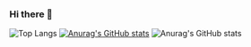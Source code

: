 ### Hi there 👋
![Top Langs](https://github-readme-stats.vercel.app/api/top-langs/?username=mayoupeng&layout=compact&theme=tokyonight)
[![Anurag's GitHub stats](https://github-readme-stats.vercel.app/api?username=mayoupeng)](https://github.com/anuraghazra/github-readme-stats)
![Anurag's GitHub stats](https://github-readme-stats.vercel.app/api?username=mayoupeng&count_private=true)
